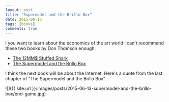 ```yaml
---
layout: post
title: "Supermodel and the Brillo Box"
date: 2015-06-13
tags: [books]
comments: true
---
```

I you want to learn about the economics of the art world I can't recommend these two books by Don Thomson enough.

* [The 12MM$ Stuffed Shark](http://www.amazon.com/The-Million-Stuffed-Shark-Contemporary/dp/0230620590)
* [The Supermodel and the Brillo Box](http://www.amazon.com/The-Supermodel-Brillo-Box-Contemporary/dp/1137279087)

I think the next book will be about the Internet. Here's a quote from the last chapter of "The Supermodel and the Brillo Box".

![]({{ site.url }}/images/posts/2015-06-13-supermodel-and-the-brillo-box/end-game.jpg)

